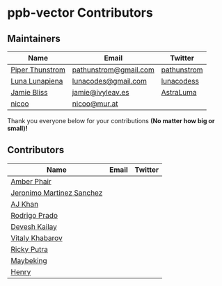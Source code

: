 # ppb-vector Contributors


## Maintainers

| Name | Email | Twitter |
| ---- | ----- | ------- |
| [Piper Thunstrom](https://github.com/pathunstrom) | [pathunstrom@gmail.com](mailto:pathunstrom@gmail.com) | [pathunstrom](https://twitter.com/pathunstrom)
| [Luna Lunapiena](https://github.com/lunacodes) | [lunacodes@gmail.com](mailto:lunacodes@gmail.com) | [lunacodess](https://twitter.com/lunacodess)
| [Jamie Bliss](https://github.com/AstraLuma/) | [jamie@ivyleav.es](jamie@ivyleav.es) | [AstraLuma](https://twitter.com/AstraLuma)
| [nicoo](https://github.com/nbraud) | <nicoo@mur.at> ||

Thank you everyone below for your contributions **(No matter how big or small)!**

## Contributors

| Name | Email | Twitter |
| ---- | ----- | ------- |
| [Amber Phair](https://github.com/Maowse) |||
| [Jeronimo Martinez Sanchez](https://github.com/jms) |||
| [AJ Khan](https://github.com/ak9999) |||
| [Rodrigo Prado](https://github.com/royopa) |||
| [Devesh Kailay](https://github.com/deveshd2k) |||
| [Vitaly Khabarov](https://github.com/vitkhab) |||
| [Ricky Putra](kurokochin) |||
| [Maybeking](https://github.com/Maybeking) |||
| [Henry](https://github.com/hphu) |||
